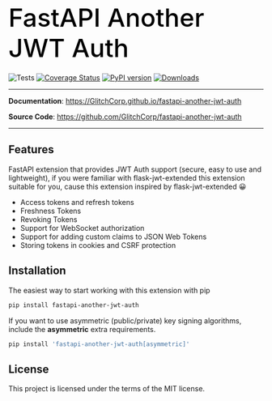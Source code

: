 <h1 align="left" style="margin-bottom: 20px; font-weight: 500; font-size: 50px; color: black;">
  FastAPI Another JWT Auth
</h1>

![Tests](https://github.com/GlitchCorp/fastapi-another-jwt-auth/workflows/Tests/badge.svg)
[![Coverage Status](https://coveralls.io/repos/github/GlitchCorp/fastapi-another-jwt-auth/badge.svg?branch=master)](https://coveralls.io/github/GlitchCorp/fastapi-another-jwt-auth?branch=master)
[![PyPI version](https://badge.fury.io/py/fastapi-another-jwt-auth.svg)](https://badge.fury.io/py/fastapi-another-jwt-auth)
[![Downloads](https://static.pepy.tech/personalized-badge/fastapi-another-jwt-auth?period=total&units=international_system&left_color=grey&right_color=brightgreen&left_text=Downloads)](https://pepy.tech/project/fastapi-another-jwt-auth)

---

**Documentation**: <a href="https://GlitchCorp.github.io/fastapi-another-jwt-auth" target="_blank">https://GlitchCorp.github.io/fastapi-another-jwt-auth</a>

**Source Code**: <a href="https://github.com/GlitchCorp/fastapi-another-jwt-auth" target="_blank">https://github.com/GlitchCorp/fastapi-another-jwt-auth</a>

---

## Features
FastAPI extension that provides JWT Auth support (secure, easy to use and lightweight), if you were familiar with flask-jwt-extended this extension suitable for you, cause this extension inspired by flask-jwt-extended 😀

- Access tokens and refresh tokens
- Freshness Tokens
- Revoking Tokens
- Support for WebSocket authorization
- Support for adding custom claims to JSON Web Tokens
- Storing tokens in cookies and CSRF protection

## Installation
The easiest way to start working with this extension with pip

```bash
pip install fastapi-another-jwt-auth
```

If you want to use asymmetric (public/private) key signing algorithms, include the <b>asymmetric</b> extra requirements.
```bash
pip install 'fastapi-another-jwt-auth[asymmetric]'
```

## License
This project is licensed under the terms of the MIT license.

